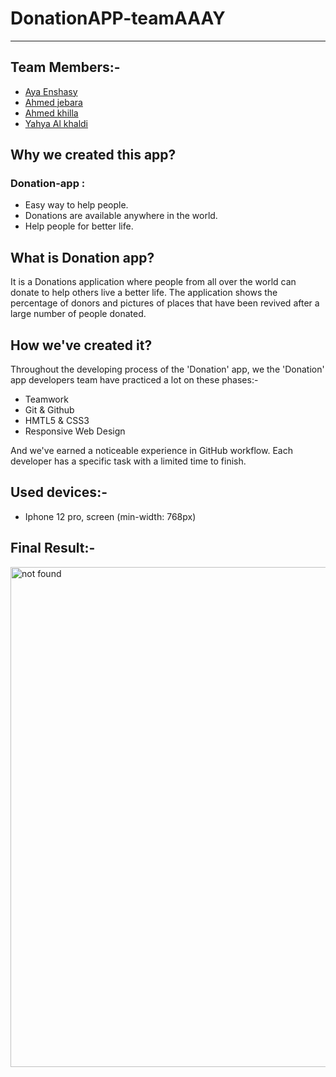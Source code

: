# DonationAPP-teamAAAY
<!-- HERE (edite) -->
<!-- ## You can check it out [HERE](https://github.com/GSG-CF05/DonationAPP-team-9)
 -->
---

## Team Members:-

- [Aya Enshasy](https://github.com/ayaenshasy2002)
- [Ahmed jebara](https://github.com/Ahmed-jebara)
- [Ahmed khilla](https://github.com/ahmedkhilla)
- [Yahya Al khaldi](https://github.com/yahya-1)


## Why we created this app?

### Donation-app :

- Easy way to help people.
- Donations are available anywhere in the world.
- Help people for better life.

## What is Donation app?

It is a Donations application where people from all over the world can donate to help others live a better life. The
application shows the percentage of donors and pictures of places that have been revived after a large number of people
donated.

## How we've created it?

Throughout the developing process of the 'Donation' app, we the 'Donation' app developers team have practiced a lot on these phases:-

- Teamwork
- Git & Github
- HMTL5 & CSS3
- Responsive Web Design

And we've earned a noticeable experience in GitHub workflow. Each developer has a specific task with a limited time to finish.

## Used devices:-

- Iphone 12 pro, screen (min-width: 768px)

## Final Result:-

<img src="https://i.ibb.co/tzVBdgg/Web-1366-1.png" alt="not found" style="width: 800px; margin-left: auto;margin-right: auto; display: flex;">


